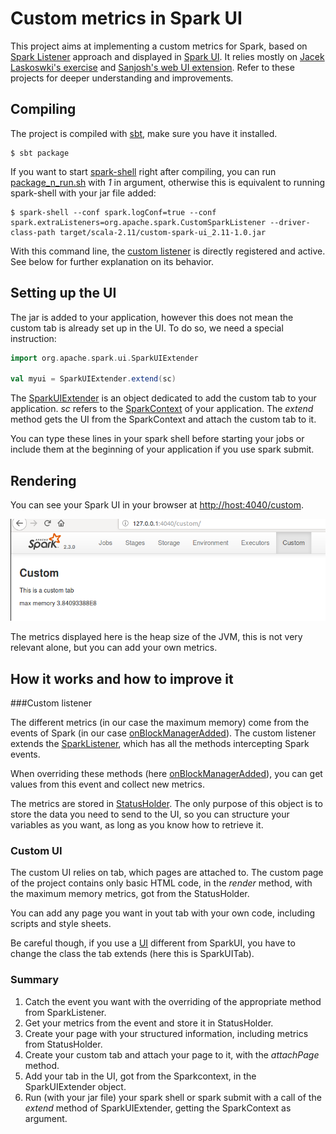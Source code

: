 # Custom metrics in Spark UI

This project aims at implementing a custom metrics for Spark, based on [Spark Listener](https://jaceklaskowski.gitbooks.io/mastering-apache-spark/content/spark-SparkListener.html) approach and displayed in [Spark UI](https://jaceklaskowski.gitbooks.io/mastering-apache-spark/content/spark-webui.html). It relies mostly on [Jacek Laskoswki's exercise](https://github.com/jaceklaskowski/mastering-apache-spark-book/blob/master/exercises/spark-exercise-custom-scheduler-listener.adoc) and [Sanjosh's web UI extension](https://github.com/sanjosh/scala/tree/master/spark_extensions/webui). Refer to these projects for deeper understanding and improvements.

## Compiling

The project is compiled with [sbt](https://www.scala-sbt.org/), make sure you have it installed.

```shell
$ sbt package
```

If you want to start [spark-shell](https://spark.apache.org/docs/latest/quick-start.html) right after compiling, you can run [package_n_run.sh](https://github.com/HugoPopo/CustomSparkMetricsUI/blob/master/package_N_run.sh) with *1* in argument, otherwise this is equivalent to running spark-shell with your jar file added:

```shell
$ spark-shell --conf spark.logConf=true --conf spark.extraListeners=org.apache.spark.CustomSparkListener --driver-class-path target/scala-2.11/custom-spark-ui_2.11-1.0.jar
```

With this command line, the [custom listener](https://github.com/HugoPopo/CustomSparkMetricsUI/blob/master/src/main/scala/CustomSparkListener.scala) is directly registered and active. See below for further explanation on its behavior.

## Setting up the UI

The jar is added to your application, however this does not mean the custom tab is already set up in the UI. To do so, we need a special instruction:

```scala
import org.apache.spark.ui.SparkUIExtender

val myui = SparkUIExtender.extend(sc)
```

The [SparkUIExtender](https://github.com/HugoPopo/CustomSparkMetricsUI/blob/2335a8ab868de3e5838bc7a1994f2f0bd5c89039/src/main/scala/CustomUITab.scala#L58) is an object dedicated to add the custom tab to your application. *sc* refers to the [SparkContext](https://jaceklaskowski.gitbooks.io/mastering-apache-spark/content/spark-SparkContext.html) of your application. The *extend* method gets the UI from the SparkContext and attach the custom tab to it.

You can type these lines in your spark shell before starting your jobs or include them at the beginning of your application if you use spark submit.

## Rendering

You can see your Spark UI in your browser at <u>http://host:4040/custom</u>.

![Custom tab in Spark UI](https://raw.githubusercontent.com/HugoPopo/CustomSparkMetricsUI/master/doc/Custom_UI.png)

The metrics displayed here is the heap size of the JVM, this is not very relevant alone, but you can add your own metrics.

## How it works and how to improve it

###Custom listener

The different metrics (in our case the maximum memory) come from the events of Spark (in our case [onBlockManagerAdded](https://github.com/apache/spark/blob/20ca208bcda6f22fe7d9fb54144de435b4237536/core/src/main/scala/org/apache/spark/scheduler/SparkListener.scala#L93)). The custom listener extends the [SparkListener](https://github.com/apache/spark/blob/master/core/src/main/scala/org/apache/spark/scheduler/SparkListener.scala), which has all the methods intercepting Spark events.

When overriding these methods (here [onBlockManagerAdded](https://github.com/apache/spark/blob/20ca208bcda6f22fe7d9fb54144de435b4237536/core/src/main/scala/org/apache/spark/scheduler/SparkListener.scala#L240)), you can get values from this event and collect new metrics.

The metrics are stored in [StatusHolder](https://github.com/HugoPopo/CustomSparkMetricsUI/blob/2335a8ab868de3e5838bc7a1994f2f0bd5c89039/src/main/scala/CustomSparkListener.scala#L64). The only purpose of this object is to store the data you need to send to the UI, so you can structure your variables as you want, as long as you know how to retrieve it.

### Custom UI

The custom UI relies on tab, which pages are attached to. The custom page of the project contains only basic HTML code, in the *render* method, with the maximum memory metrics, got from the StatusHolder.

You can add any page you want in yout tab with your own code, including scripts and style sheets.

Be careful though, if you use a [UI](https://github.com/apache/spark/blob/master/core/src/main/scala/org/apache/spark/ui/WebUI.scala) different from SparkUI, you have to change the class the tab extends (here this is SparkUITab).

### Summary

1. Catch the event you want with the overriding of the appropriate method from SparkListener.
2. Get your metrics from the event and store it in StatusHolder.
3. Create your page with your structured information, including metrics from StatusHolder.
4. Create your custom tab and attach your page to it, with the *attachPage* method.
5. Add your tab in the UI, got from the Sparkcontext, in the SparkUIExtender object.
6. Run (with your jar file) your spark shell or spark submit with a call of the *extend* method of SparkUIExtender, getting the SparkContext as argument.
